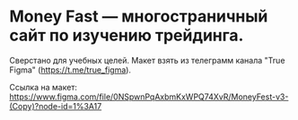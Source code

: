 # Money Fast — многостраничный сайт по изучению трейдинга.

Сверстано для учебных целей.
Макет взять из телеграмм канала "True Figma" (https://t.me/true_figma).

Ссылка на макет:  https://www.figma.com/file/0NSpwnPqAxbmKxWPQ74XvR/MoneyFest-v3-(Copy)?node-id=1%3A17
